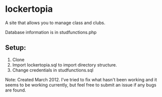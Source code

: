 lockertopia
===========
A site that allows you to manage class and clubs.

Database information is in studfunctions.php

Setup:
---
1. Clone
2. Import lockertopia.sql to import directory structure.
3. Change credentials in studfunctions.sql

Note: Created March 2012. I've tried to fix what hasn't been working and it seems to be working currently, but feel free to submit an issue if any bugs are found.
